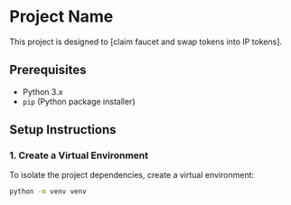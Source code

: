 # Project Name

This project is designed to [claim faucet and swap tokens into IP tokens].

## Prerequisites

- Python 3.x
- `pip` (Python package installer)

## Setup Instructions

### 1. Create a Virtual Environment

To isolate the project dependencies, create a virtual environment:

```bash
python -m venv venv
